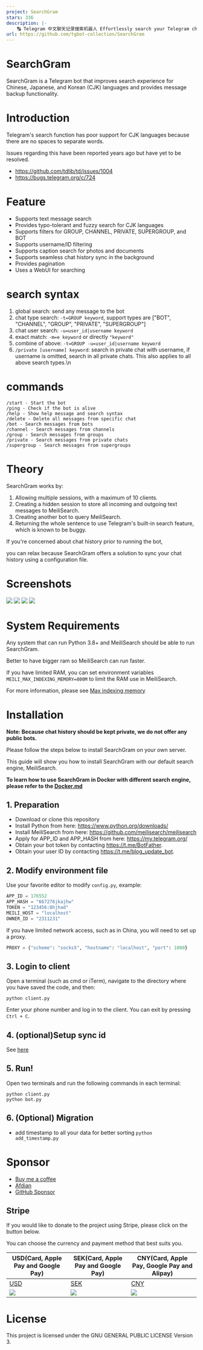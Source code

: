 ```yaml
---
project: SearchGram
stars: 336
description: |-
    🔠 Telegram 中文聊天记录搜索机器人 Effortlessly search your Telegram chat history, including CJK languages, with fuzzy and typo-tolerant search capabilities.
url: https://github.com/tgbot-collection/SearchGram
---
```


# SearchGram

SearchGram is a Telegram bot that improves search experience for Chinese, Japanese, and Korean (CJK) languages and
provides message backup functionality.

# Introduction

Telegram's search function has poor support for CJK languages because there are no spaces to separate words.

Issues regarding this have been reported years ago but have yet to be resolved.

* https://github.com/tdlib/td/issues/1004
* https://bugs.telegram.org/c/724

# Feature

* Supports text message search
* Provides typo-tolerant and fuzzy search for CJK languages
* Supports filters for GROUP, CHANNEL, PRIVATE, SUPERGROUP, and BOT
* Supports username/ID filtering
* Supports caption search for photos and documents
* Supports seamless chat history sync in the background
* Provides pagination
* Uses a WebUI for searching

# search syntax

1. global search: send any message to the bot
2. chat type search: `-t=GROUP keyword`, support types are ["BOT", "CHANNEL", "GROUP", "PRIVATE", "SUPERGROUP"]
3. chat user search: `-u=user_id|username keyword`
4. exact match: `-m=e keyword` or directly `"keyword"`
5. combine of above: `-t=GROUP -u=user_id|username keyword`
6. `/private [username] keyword`: search in private chat with username, if username is omitted, search in all private
   chats. This also applies to all above search types.\n

# commands

```shell
/start - Start the bot
/ping - Check if the bot is alive
/help - Show help message and search syntax
/delete - Delete all messages from specific chat
/bot - Search messages from bots
/channel - Search messages from channels
/group - Search messages from groups
/private - Search messages from private chats
/supergroup - Search messages from supergroups
```

# Theory

SearchGram works by:

1. Allowing multiple sessions, with a maximum of 10 clients.
2. Creating a hidden session to store all incoming and outgoing text messages to MeiliSearch.
3. Creating another bot to query MeiliSearch.
4. Returning the whole sentence to use Telegram's built-in search feature, which is known to be buggy.

If you're concerned about chat history prior to running the bot,

you can relax because SearchGram offers a solution to sync your chat history using a configuration file.

# Screenshots

![](assets/1.png)
![](assets/2.png)
![](assets/3.png)
![](assets/4.png)

# System Requirements

Any system that can run Python 3.8+ and MeiliSearch should be able to run SearchGram.

Better to have bigger ram so MeiliSearch can run faster.

If you have limited RAM, you can set environment variables `MEILI_MAX_INDEXING_MEMORY=800M` to limit the RAM use in
MeiliSearch.

For more information, please
see [Max indexing memory](https://www.meilisearch.com/docs/learn/configuration/instance_options#max-indexing-memory)

# Installation

**Note: Because chat history should be kept private, we do not offer any public bots.**

Please follow the steps below to install SearchGram on your own server.

This guide will show you how to install SearchGram with our default search engine, MeiliSearch.

**To learn how to use SearchGram in Docker with different search engine, please refer to the [Docker.md](Docker.md)**

## 1. Preparation

* Download or clone this repository
* Install Python from here: https://www.python.org/downloads/
* Install MeiliSearch from here: https://github.com/meilisearch/meilisearch
* Apply for APP_ID and APP_HASH from here: https://my.telegram.org/
* Obtain your bot token by contacting https://t.me/BotFather.
* Obtain your user ID by contacting https://t.me/blog_update_bot.

## 2. Modify environment file

Use your favorite editor to modify `config.py`, example:

```python
APP_ID = 176552
APP_HASH = "667276jkajhw"
TOKEN = "123456:8hjhad"
MEILI_HOST = "localhost"
OWNER_ID = "2311231"
```

If you have limited network access, such as in China, you will need to set up a proxy.

```python
PROXY = {"scheme": "socks5", "hostname": "localhost", "port": 1080}
```

## 3. Login to client

Open a terminal (such as cmd or iTerm), navigate to the directory where you have saved the code, and then:

```shell
python client.py
```

Enter your phone number and log in to the client. You can exit by pressing `Ctrl + C`.

## 4. (optional)Setup sync id

See [here](Docker.md#6-optionalsetup-sync-id)

## 5. Run!

Open two terminals and run the following commands in each terminal:

```shell
python client.py
python bot.py
```

## 6. (Optional) Migration

* add timestamp to all your data for better sorting `python add_timestamp.py`

# Sponsor

* [Buy me a coffee](https://www.buymeacoffee.com/bennythink)
* [Afdian](https://afdian.net/@BennyThink)
* [GitHub Sponsor](https://github.com/sponsors/BennyThink)

## Stripe

If you would like to donate to the project using Stripe, please click on the button below.

You can choose the currency and payment method that best suits you.

| USD(Card, Apple Pay and Google Pay)              | SEK(Card, Apple Pay and Google Pay)              | CNY(Card, Apple Pay, Google Pay and Alipay)      |
|--------------------------------------------------|--------------------------------------------------|--------------------------------------------------|
| [USD](https://buy.stripe.com/cN203sdZB98RevC3cd) | [SEK](https://buy.stripe.com/bIYbMa9JletbevCaEE) | [CNY](https://buy.stripe.com/dR67vU4p13Ox73a6oq) |
| ![](assets/USD.png)                              | ![](assets/SEK.png)                              | ![](assets/CNY.png)                              |

# License

This project is licensed under the GNU GENERAL PUBLIC LICENSE Version 3.

